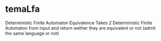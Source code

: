 # temaLfa
Deterministic Finite Automaton Equivalence
Takes 2 Deterministic Finite Automaton from input and return wether they are equivalent or not (admit the same language or not)
